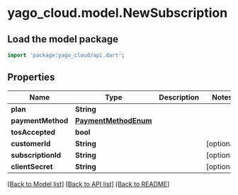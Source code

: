 # yago_cloud.model.NewSubscription

## Load the model package
```dart
import 'package:yago_cloud/api.dart';
```

## Properties
Name | Type | Description | Notes
------------ | ------------- | ------------- | -------------
**plan** | **String** |  | 
**paymentMethod** | [**PaymentMethodEnum**](PaymentMethodEnum.md) |  | 
**tosAccepted** | **bool** |  | 
**customerId** | **String** |  | [optional] 
**subscriptionId** | **String** |  | [optional] 
**clientSecret** | **String** |  | [optional] 

[[Back to Model list]](../README.md#documentation-for-models) [[Back to API list]](../README.md#documentation-for-api-endpoints) [[Back to README]](../README.md)


